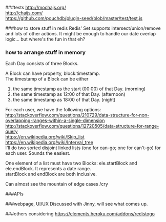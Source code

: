 ###tests
http://mochajs.org/  
http://chaijs.com/  
https://github.com/pouchdb/plugin-seed/blob/master/test/test.js  

###how to store stuff in redis
Redis' Set supports intersect/union/remove and lots of other actions.  It might be enough to handle our date overlap logic... but where's the fun in that eh?

### how to arrange stuff in memory
Each Day consists of three Blocks.

A Block can have property, block.timestamp.  
The timestamp of a Block can be either

1. the same timestamp as the start (00:00) of that Day.  (morning)
2. the same timestamp as 12:00 of that Day.  (afternoon)
3. the same timestamp as 18:00 of that Day.  (night)

For each user, we have the following options:  
http://stackoverflow.com/questions/210729/data-structure-for-non-overlapping-ranges-within-a-single-dimension  
http://stackoverflow.com/questions/12720505/data-structure-for-range-query  
https://en.wikipedia.org/wiki/Skip_list  
https://en.wikipedia.org/wiki/Interval_tree  
I'll do two sorted disjoint linked lists (one for can-go; one for can't-go) for each user.  Sounds the easiest.  

One element of a list must have two Blocks: ele.startBlock and ele.endBlock. It represents a date range.  
startBlock and endBlock are both inclusive.  

Can almost see the mountain of edge cases /cry

###APIs

###webpage, UI/UX
Discussed with Jinny, will see what comes up.

###others
considering https://elements.heroku.com/addons/redistogo
